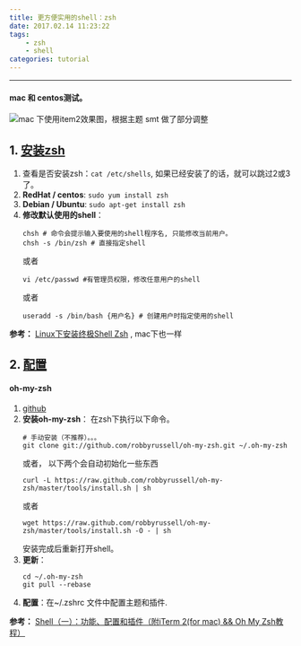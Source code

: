 ```yaml
---
title: 更方便实用的shell：zsh
date: 2017.02.14 11:23:22
tags:
    - zsh
    - shell
categories: tutorial
---
```


-------
#### mac 和 centos测试。

<!-- more -->

![mac 下使用item2效果图，根据主题 smt 做了部分调整](http://upload-images.jianshu.io/upload_images/1855546-bc8ec8bf0be53316.png?imageMogr2/auto-orient/strip%7CimageView2/2/w/1240)


## 1. [安装zsh](http://blog.csdn.net/lina_acm/article/details/51815095)
1. 查看是否安装zsh：`cat /etc/shells`, 如果已经安装了的话，就可以跳过2或3了。
2. **RedHat / centos**: `sudo yum install zsh`
3. **Debian / Ubuntu**: `sudo apt-get install zsh`
4. **修改默认使用的shell**：
    ```
    chsh # 命令会提示输入要使用的shell程序名, 只能修改当前用户。
    chsh -s /bin/zsh # 直接指定shell
    ```
    或者
    ```
    vi /etc/passwd #有管理员权限，修改任意用户的shell
    ```
    或者
    ```
    useradd -s /bin/bash {用户名} # 创建用户时指定使用的shell
    ```

**参考：** [Linux下安装终极Shell Zsh](http://blog.csdn.net/lina_acm/article/details/51815095) , mac下也一样

## 2. [配置](http://blog.csdn.net/yangcs2009/article/details/45720193)
#### **oh-my-zsh**
1. [github](https://github.com/robbyrussell/oh-my-zsh)
2. **安装oh-my-zsh**：
    在zsh下执行以下命令。
    ```
    # 手动安装（不推荐）。。。
    git clone git://github.com/robbyrussell/oh-my-zsh.git ~/.oh-my-zsh
    ```
    或者， 以下两个会自动初始化一些东西
    ```
    curl -L https://raw.github.com/robbyrussell/oh-my-zsh/master/tools/install.sh | sh
    ```
    或者
    ```
    wget https://raw.github.com/robbyrussell/oh-my-zsh/master/tools/install.sh -O - | sh
    ```
    安装完成后重新打开shell。
3. **更新**：
    ```
    cd ~/.oh-my-zsh
    git pull --rebase
    ```
4. **配置**：在~/.zshrc 文件中配置主题和插件.

**参考：** [Shell（一）：功能、配置和插件（附iTerm 2(for mac) && Oh My Zsh教程）](http://blog.csdn.net/yangcs2009/article/details/45720193)
